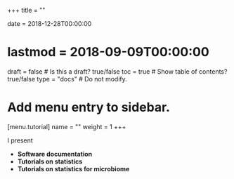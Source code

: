 +++
title = ""

date = 2018-12-28T00:00:00
# lastmod = 2018-09-09T00:00:00

draft = false  # Is this a draft? true/false
toc = true  # Show table of contents? true/false
type = "docs"  # Do not modify.

# Add menu entry to sidebar.
[menu.tutorial]
  name = ""
  weight = 1
+++

I present 

* **Software documentation**
* **Tutorials on statistics**
* **Tutorials on statistics for microbiome**

<!---The parent folder may be renamed, for example, to `docs` for project documentation or `course` for creating an online course.

To disable this feature, either delete the parent folder, or set `draft = true` in the front matter of all its pages.

After renaming or deleting the parent folder, you may wish to update any `[[menu.main]]` menu links to it in the `config.toml`.--->
